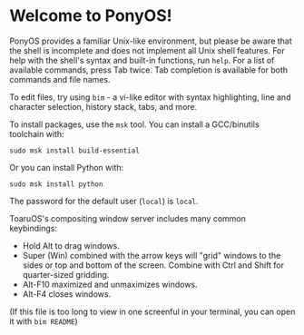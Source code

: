 # Welcome to PonyOS!

PonyOS provides a familiar Unix-like environment, but please be
aware that the shell is incomplete and does not implement all Unix
shell features. For help with the shell's syntax and built-in
functions, run `help`. For a list of available commands, press Tab
twice. Tab completion is available for both commands and file names.

To edit files, try using `bim` - a vi-like editor with syntax
highlighting, line and character selection, history stack, tabs, and more.

To install packages, use the `msk` tool. You can install a GCC/binutils
toolchain with:

    sudo msk install build-essential

Or you can install Python with:

    sudo msk install python

The password for the default user (`local`) is `local`.

ToaruOS's compositing window server includes many common keybindings:
- Hold Alt to drag windows.
- Super (Win) combined with the arrow keys will "grid" windows to the
  sides or top and bottom of the screen. Combine with Ctrl and Shift
  for quarter-sized gridding.
- Alt-F10 maximized and unmaximizes windows.
- Alt-F4 closes windows.

(If this file is too long to view in one screenful in your terminal,
 you can open it with `bim README`)
